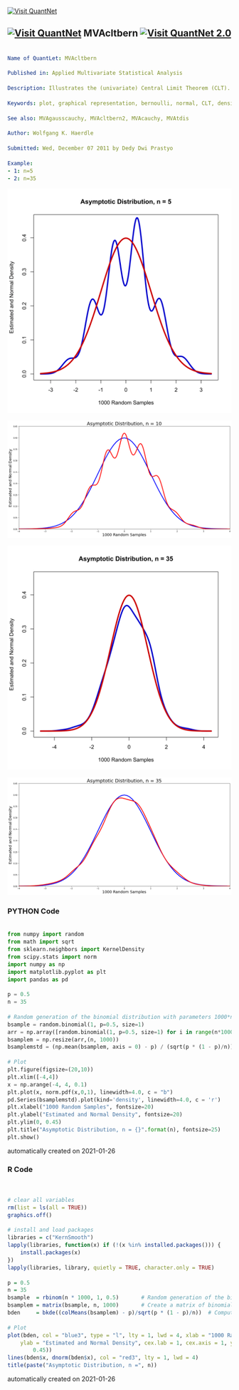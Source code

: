 [<img src="https://github.com/QuantLet/Styleguide-and-FAQ/blob/master/pictures/banner.png" width="888" alt="Visit QuantNet">](http://quantlet.de/)

## [<img src="https://github.com/QuantLet/Styleguide-and-FAQ/blob/master/pictures/qloqo.png" alt="Visit QuantNet">](http://quantlet.de/) **MVAcltbern** [<img src="https://github.com/QuantLet/Styleguide-and-FAQ/blob/master/pictures/QN2.png" width="60" alt="Visit QuantNet 2.0">](http://quantlet.de/)

```yaml

Name of QuantLet: MVAcltbern

Published in: Applied Multivariate Statistical Analysis

Description: Illustrates the (univariate) Central Limit Theorem (CLT). n*1000 sets of n-dimensional Bernoulli samples are generated and used to approximate the distribution of t = sqrt(n)*(mean(x)-mu)/sigma -> N(0,1). The estimated density (blue) of t is shown together with the standard normal (red).

Keywords: plot, graphical representation, bernoulli, normal, CLT, density, distribution, standard-normal, asymptotic

See also: MVAgausscauchy, MVAcltbern2, MVAcauchy, MVAtdis

Author: Wolfgang K. Haerdle

Submitted: Wed, December 07 2011 by Dedy Dwi Prastyo

Example: 
- 1: n=5
- 2: n=35

```

![Picture1](MVAcltbern_1-1.png)

![Picture2](MVAcltbern_1-1_py.png)

![Picture3](MVAcltbern_2-1.png)

![Picture4](MVAcltbern_2-1_py.png)

### PYTHON Code
```python

from numpy import random
from math import sqrt
from sklearn.neighbors import KernelDensity
from scipy.stats import norm
import numpy as np
import matplotlib.pyplot as plt
import pandas as pd

p = 0.5
n = 35

# Random generation of the binomial distribution with parameters 1000*n and 0.5
bsample = random.binomial(1, p=0.5, size=1)
arr = np.array([random.binomial(1, p=0.5, size=1) for i in range(n*1000)]) # Create a matrix of binomial random variables
bsamplem = np.resize(arr,(n, 1000))
bsamplemstd = (np.mean(bsamplem, axis = 0) - p) / (sqrt(p * (1 - p)/n)) # Standardize

# Plot
plt.figure(figsize=(20,10))
plt.xlim([-4,4])
x = np.arange(-4, 4, 0.1)
plt.plot(x, norm.pdf(x,0,1), linewidth=4.0, c = "b")
pd.Series(bsamplemstd).plot(kind='density', linewidth=4.0, c = 'r')
plt.xlabel("1000 Random Samples", fontsize=20)
plt.ylabel("Estimated and Normal Density", fontsize=20)
plt.ylim(0, 0.45)
plt.title("Asymptotic Distribution, n = {}".format(n), fontsize=25)
plt.show()

```

automatically created on 2021-01-26

### R Code
```r


# clear all variables
rm(list = ls(all = TRUE))
graphics.off()

# install and load packages
libraries = c("KernSmooth")
lapply(libraries, function(x) if (!(x %in% installed.packages())) {
    install.packages(x)
})
lapply(libraries, library, quietly = TRUE, character.only = TRUE)

p = 0.5
n = 35
bsample  = rbinom(n * 1000, 1, 0.5)       # Random generation of the binomial distribution with parameters 1000*n and 0.5
bsamplem = matrix(bsample, n, 1000)       # Create a matrix of binomial random variables
bden     = bkde((colMeans(bsamplem) - p)/sqrt(p * (1 - p)/n))  # Compute kernel density estimate

# Plot
plot(bden, col = "blue3", type = "l", lty = 1, lwd = 4, xlab = "1000 Random Samples", 
    ylab = "Estimated and Normal Density", cex.lab = 1, cex.axis = 1, ylim = c(0, 
        0.45))
lines(bden$x, dnorm(bden$x), col = "red3", lty = 1, lwd = 4)  
title(paste("Asymptotic Distribution, n =", n)) 

```

automatically created on 2021-01-26